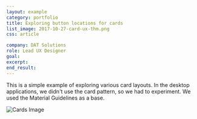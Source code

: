 ```yaml
---
layout: example
category: portfolio
title: Exploring button locations for cards
list_image: 2017-10-27-card-ux-thm.png
css: article

company: DAT Solutions
role: Lead UX Designer
goal: 
excerpt: 
end_result: 
---
```


This is a simple example of exploring various card layouts. In the desktop applications, we didn't use the card pattern, so we had to experiment. We used the Material Guidelines as a base. 

![Cards Image]({{site.baseurl}}/assets/images/2017-10-27-card-ux.png)